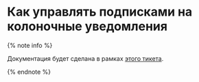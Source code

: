 # Как управлять подписками на колоночные уведомления

{% note info %}

Документация будет сделана в рамках [этого тикета](https://st.yandex-team.ru/ZION-153).

{% endnote %}

